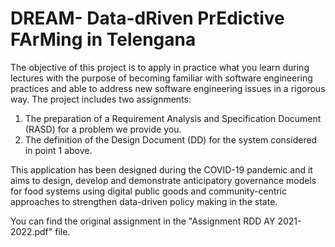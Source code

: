 # DREAM- Data-dRiven PrEdictive FArMing in Telengana

The objective of this project is to apply in practice what you learn during lectures with the purpose of becoming familiar with software engineering practices and able to address new software engineering
issues in a rigorous way. The project includes two assignments:
1. The preparation of a Requirement Analysis and Specification Document (RASD) for a problem
we provide you.
2. The definition of the Design Document (DD) for the system considered in point 1 above.


This application has been designed during the COVID-19 pandemic and it aims to design, develop and demonstrate anticipatory governance models for food systems using digital public goods and community-centric
approaches to strengthen data-driven policy making in the state.

You can find the original assignment in the "Assignment RDD AY 2021-2022.pdf" file.
